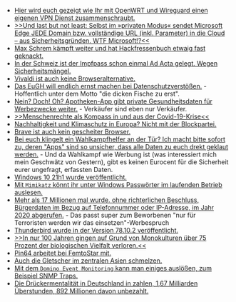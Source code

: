 * [Hier wird euch gezeigt wie Ihr mit OpenWRT und Wireguard einen eigenen VPN Dienst zusammenschraubt.](https://opensource.com/article/21/5/open-source-private-vpn)
* [>>Und last but not least: Selbst im »privaten Modus« sendet Microsoft Edge JEDE Domain bzw. vollständige URL (inkl. Parameter) in die Cloud – aus Sicherheitsgründen. WTF Microsoft!?<<](https://www.kuketz-blog.de/microsoft-edge-datensendeverhalten-desktop-version-browser-check-teil4/)
* [Max Schrem kämpft weiter und hat Hackfressenbuch etwaig fast geknackt.](https://netzpolitik.org/2021/schutz-persoenlicher-daten-facebook-droht-stopp-des-eu-us-datentransfers/)
* [In der Schweiz ist der Impfpass schon einmal Ad Acta gelegt. Wegen Sicherheitsmängel.](https://www.borncity.com/blog/2021/05/18/der-schweizer-impfpass-gescheitert-an-der-sicherheit/)
* [Vivaldi ist auch keine Browseralternative.](https://www.kuketz-blog.de/vivaldi-datensendeverhalten-desktop-version-browser-check-teil5/)
* [Das EuGH will endlich ernst machen bei Datenschutzverstößen.](https://www.borncity.com/blog/2021/05/16/datenschtzer-plant-durchgreifen-bei-privacy-shield-versten/) - Hoffentlich unter dem Motto "die dicken Fische zu erst".
* [Nein? Doch! Oh? Apotheken-App gibt private Gesundheitsdaten für Werbezwecke weiter.](https://netzpolitik.org/2021/medikamentensuche-apotheken-app-gibt-gesundheitsdaten-zu-werbezwecken-weiter/) - Verkäufer sind eben nur Verkäufer.
* [>>Menschenrechte als Kompass in und aus der Covid-19-Krise<<](https://covid19-menschenrechte.de/)
* [Nachhaltigkeit und Klimaschutz in Europa? Nicht mit der Blockpartei.](https://www.sonnenseite.com/de/politik/eu-umweltausschuss-stimmt-fuer-schwaches-klimagesetz/)
* [Brave ist auch kein gescheiter Browser.](https://www.kuketz-blog.de/brave-datensendeverhalten-desktop-version-browser-check-teil1/)
* [Bei euch klingelt ein Wahlkampfhelfer an der Tür? Ich macht bitte sofort zu, deren "Apps" sind so unsicher, dass alle Daten zu euch drekt geklaut werden.](https://netzpolitik.org/2021/sicherheitsluecken-in-wahlkampf-apps-karl-heinz-t-parteimitglied-hat-gerade-bauland-gekauft/) - Und da Wahlkampf wie Werbung ist (was interessiert mich mein Geschwätz von Gestern), gibt es keinen Eurocent für die Sicherheit eurer ungefragt, erfassten Daten.
* [Windows 10 21h1 wurde veröffentlicht.](https://www.bleepingcomputer.com/news/microsoft/windows-10-21h1-is-released-these-are-the-new-features/)
* [Mit `Mimikatz` könnt ihr unter Windows Passwörter im laufenden Betrieb auslesen.](http://woshub.com/how-to-get-plain-text-passwords-of-windows-users/)
* [Mehr als 17 Millionen mal wurde. ohne richterlichen Beschluss, Bürgerdaten im Bezug auf Telefonnummer oder IP-Adresse, im Jahr 2020 abgerufen.](https://netzpolitik.org/2021/bestandsdatenauskunft-2020-behoerden-fragen-alle-zwei-sekunden-wem-eine-telefonnummer-gehoert/) - Das passt super zum Beworbenen "nur für Terroristen werden wir das einsetzen"-Werbespruch
* [Thunderbird wurde in der Version 78.10.2 veröffentlicht.](https://www.borncity.com/blog/2021/05/19/thunderbird-78-10-2/)
* [>>In nur 100 Jahren gingen auf Grund von Monokulturen über 75 Prozent der biologischen Vielfalt verloren.<<](https://netzfrauen.org/2021/05/20/bees-7/)
* [Pin64 arbeitet bei FemtoStar mit.](https://www.pine64.org/2021/05/19/femtostar-taking-aim-for-the-stars/)
* [Auch die Gletscher im zentralen Asien schmelzen.](https://www.sonnenseite.com/de/wissenschaft/das-ende-vieler-asiatischer-gletscher-ist-besiegelt/)
* [Mit dem `Domino Event Monitoring` kann man einiges auslößen, zum Beispiel SNMP Traps.](http://blog.nashcom.de/nashcomblog.nsf/dx/leveraging-domino-event-monitoring-for-domino-v12-certmgr-health-checks.htm)
* [Die Drückermentalität in Deutschland in zahlen, 1,67 Milliarden Überstunden, 892 Millionen davon unbezahlt.](https://blog.fefe.de/?ts=9e5a3d13)
